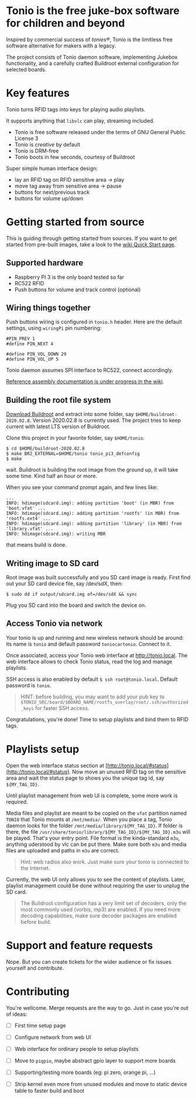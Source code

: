 Tonio is the free juke-box software for children and beyond
===========================================================

Inspired by commercial success of _tonies®_, Tonio is the limitless free software alternative for makers with a legacy.

The project consists of Tonio daemon software, implementing Jukebox functionality, and a carefully crafted Buildroot external configuration for selected boards.


Key features
============

Tonio turns RFID tags into keys for playing audio playlists.

It supports anything that `libvlc` can play, streaming included.

- Tonio is free software released under the terms of GNU General Public License 3
- Tonio is _creative_ by default
- Tonio is DRM-free
- Tonio boots in few seconds, courtesy of Buildroot

Super simple human interface design:

- lay an RFID tag on RFID sensitive area -> play
- move tag away from sensitive area -> pause
- buttons for next/previous track
- buttons for volume up/down


Getting started from source
===========================

This is guiding through getting started from sources. If you want to get started from pre-built images, take a look to the [wiki Quick Start page](https://github.com/comick/tonio/wiki/Quick-Start).

Supported hardware
------------------

- Raspberry PI 3 is the only board tested so far
- RC522 RFID
- Push buttons for volume and track control (optional)


Wiring things together
----------------------

Push buttons wiring is configured in `tonio.h` header.
Here are the default settings, using `wiringPi` pin numbering:

```
#PIN_PREV 1
#define PIN_NEXT 4

#define PIN_VOL_DOWN 29
#define PIN_VOL_UP 5
```

Tonio daemon assumes SPI interface to RC522, connect accordingly.

[Reference assembly documentation is  under progress in the wiki](https://github.com/comick/tonio/wiki/Reference-Assembly).


Building the root file system
-----------------------------

[Download Buildroot](https://buildroot.org/download.html) and extract into some folder, say `$HOME/buildroot-2020.02.8`.
Version 2020.02.8 is currently used. The project tries to keep current with latest LTS version of Buildroot.

Clone this project in your favorite folder, say `$HOME/tonio`.

```
$ cd $HOME/buildroot-2020.02.8
$ make BR2_EXTERNAL=$HOME/tonio tonio_pi3_defconfig
$ make
```

wait. Buildroot is building the root image from the ground up, it will take some time. Kind half an hour or more.

When you see your command prompt again, and few lines like:

```
...
INFO: hdimage(sdcard.img): adding partition 'boot' (in MBR) from 'boot.vfat' ...
INFO: hdimage(sdcard.img): adding partition 'rootfs' (in MBR) from 'rootfs.ext4' ...
INFO: hdimage(sdcard.img): adding partition 'library' (in MBR) from 'library.vfat' ...
INFO: hdimage(sdcard.img): writing MBR
```

that means build is done.

Writing image to SD card
------------------------

Root image was built successfully and you SD card image is ready.
First find out your SD card device file, say /dev/sdX, then:

```$ sudo dd if output/sdcard.img of=/dev/sdX && sync```

Plug you SD card into the board and switch the device on.

Access Tonio via network
------------------------

Your tonio is up and running and new wireless network should be around: its name is `tonio` and default password `toniocartonio`. Connect to it.

Once associated, access your Tonio web interface at http://tonio.local.
The web interface allows to check Tonio status, read the log and manage playlists.

SSH access is also enabled by default `$ ssh root@tonio.local`. Default password is `tonio`.

> HINT: before building, you may want to add your pub key to `$TONIO_SRC/board/$BOARD_NAME/rootfs_overlay/root/.ssh/authorized_keys` for faster SSH access.

Congratulations, you're done! Time to setup playlists and bind them to RFID tags.


Playlists setup
===============

Open the web interface status section at [http://tonio.local/#status](http://tonio.local/#status).
Now move an unused RFID tag on the sensitive area and wait the status page to shows you the unique tag id, say `${MY_TAG_ID}`.

Until playlist management from web UI is complete, some more work is required.

Media files and playlist are meant to be copied on the `vfat` partition named `TONIO` that Tonio mounts at `/mnt/media/`.
When you place a tag, Tonio daemon looks for the folder `/mnt/media/library/${MY_TAG_ID}`.
If folder is there, the file `/usr/share/tonio/library/${MY_TAG_ID}/${MY_TAG_ID}.m3u` will be played. That's your entry point.
File format is the kinda-standard `m3u`, anything uderstood by vlc can be put there. Make sure both `m3u` and media files are uploaded and paths in `m3u` are correct.

> Hint: web radios also work. Just make sure your tonio is connected to the Internet.

Currently, the web UI only allows you to see the content of playlists. Later, playlist management could be done without requiring the user to unplug the SD card.

> The Buildroot configuration has a very limit set of decoders, only the most commonly used (vorbis, mp3) are enabled.
> If you need more decoding capabilities, make sure decoder packages are enabled before build.


Support and feature requests
============================

Nope. But you can create tickets for the wider audience or fix issues yourself and contribute.


Contributing
============

You're wellcome. Merge requests are the way to go.
Just in case you're out of ideas:

- [ ] First time setup page
- [ ] Configure network from web UI
- [ ] Web interface for ordinary people to setup playlists
- [ ] Move to `pigpio`, maybe abstract gpio layer to support more boards
- [ ] Supporting/testing more boards (eg: pi zero, orange pi, ...)
- [ ] Strip kernel even more from unused modules and move to static device table to faster build and boot


